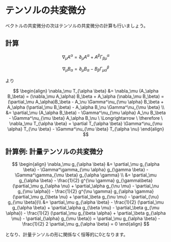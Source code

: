 # テンソルの共変微分

ベクトルの共変微分の次はテンソルの共変微分の計算も行いましょう。

## 計算

$$
\nabla_\mu A^\alpha = \partial_\mu A^\alpha + A^\beta \Gamma^\alpha_{\beta \mu}
$$

$$
\nabla_\mu B_\alpha = \partial_\mu B_\alpha - B_\beta \Gamma^\beta_{\mu \alpha}
$$

より

$$
\begin{align}
\nabla_\mu T_{\alpha \beta} 
&= \nabla_\mu (A_\alpha B_\beta) 
= (\nabla_\mu A_\alpha) B_\beta + A_\alpha (\nabla_\mu B_\beta) 
= (\partial_\mu A_\alpha)B_\beta - A_\nu \Gamma^\nu_{\mu \alpha} B_\beta + A_\alpha (\partial_\mu B_\beta) - A_\alpha B_\nu \Gamma^\nu_{\mu \beta} \\
&= \partial_\mu (A_\alpha B_\beta) - \Gamma^\nu_{\mu \alpha} A_\nu B_\beta - \Gamma^\nu_{\mu \beta} A_\alpha B_\nu \ \Longrightarrow \
\therefore \ \nabla_\mu T_{\alpha \beta} 
= \partial T_{\alpha \beta} \Gamma^\nu_{\mu \alpha} T_{\nu \beta} - \Gamma^\nu_{\mu \beta} T_{\alpha \nu}
\end{align}
$$

## 計算例: 計量テンソルの共変微分

$$
\begin{align}
\nabla_\mu g_{\alpha \beta} 
&= \partial_\mu g_{\alpha \beta} - \Gamma^\gamma_{\mu \alpha} g_{\gamma \beta} - \Gamma^\gamma_{\mu \beta} g_{\alpha \gamma} \\
&= \partial_\mu g_{\alpha \beta} - \frac{1}{2} g^{\nu \gamma} g_{\gamma\beta} (\partial_\mu g_{\alpha \nu} + \partial_\alpha g_{\nu \mu} - \partial_\nu g_{\mu \alpha}) - \frac{1}{2} g^{\nu \gamma} g_{\alpha \gamma} (\partial_\mu g_{\beta \nu} + \partial_\beta g_{\nu \mu} - \partial_{\nu} g_{\mu \beta})\\
&= \partial_\mu g_{\alpha \beta} - \frac{1}{2} (\partial_\mu g_{\alpha \beta} + \partial_\alpha g_{\beta \mu} - \partial_\beta g_{\mu \alpha}) - \frac{1}{2} (\partial_\mu g_{\beta \alpha} + \partial_\beta g_{\alpha \mu} - \partial_{\alpha} g_{\mu \beta})
= \partial_\mu g_{\alpha \beta} - \frac{1}{2} 2 \partial_\mu g_{\alpha \beta} = 0 
\end{align}
$$

となり、計量テンソルの形に関係なく恒等的に0となります。